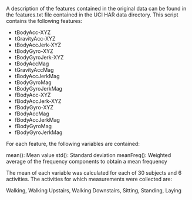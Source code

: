 A description of the features contained in the original data can be found in the features.txt file contained in the UCI HAR data directory. This script contains the following features:

* tBodyAcc-XYZ
* tGravityAcc-XYZ
* tBodyAccJerk-XYZ
* tBodyGyro-XYZ
* tBodyGyroJerk-XYZ
* tBodyAccMag
* tGravityAccMag
* tBodyAccJerkMag
* tBodyGyroMag
* tBodyGyroJerkMag
* fBodyAcc-XYZ
* fBodyAccJerk-XYZ
* fBodyGyro-XYZ
* fBodyAccMag
* fBodyAccJerkMag
* fBodyGyroMag
* fBodyGyroJerkMag

For each feature, the following variables are contained:

mean(): Mean value
std(): Standard deviation
meanFreq(): Weighted average of the frequency components to obtain a mean frequency

The mean of each variable was calculated for each of 30 subjects and 6 activities. The activities for which measurements were collected are:

Walking, Walking Upstairs, Walking Downstairs, Sitting, Standing, Laying

